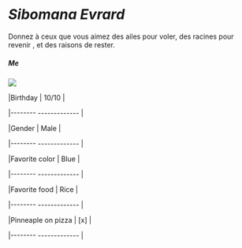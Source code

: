 # *Sibomana Evrard*

Donnez à ceux que vous aimez des ailes pour voler, des racines pour revenir , et des raisons de rester.

##### Me

![](C:\Users\sibo1\Desktop\image\evrard.jpg)

|Birthday | 10/10         |

|--------  -------------  |

|Gender | Male            |

|--------  -------------  |

|Favorite color | Blue    | 

|--------  -------------  |

|Favorite food | Rice     |

|--------  -------------  |

|Pinneaple on pizza | [x] |

|--------  -------------  |








